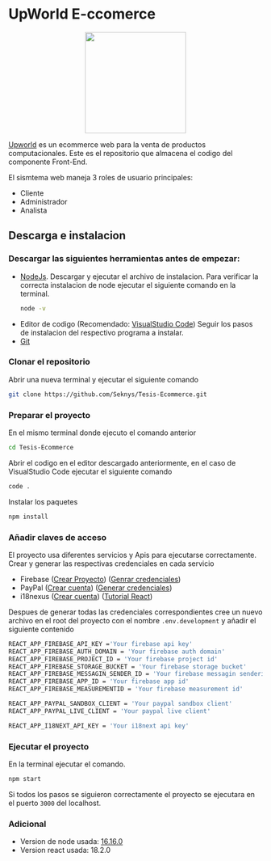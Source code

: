 # UpWorld E-ccomerce

<p align="center"><img width='200px' height='200px' src="https://firebasestorage.googleapis.com/v0/b/ecommerce-tesis.appspot.com/o/Junk%2FLogoT.png?alt=media&token=2857c39b-afd2-4bea-8a3a-569634c8a6ba"></p>

[Upworld](https://ecommerce-epn.web.app/home) es un ecommerce web para la venta de productos computacionales. Este es el repositorio que almacena el codigo del componente Front-End.

El sismtema web maneja 3 roles de usuario principales:
- Cliente
- Administrador
- Analista


## Descarga e instalacion

### Descargar las  siguientes herramientas antes de empezar: 
- [NodeJs](https://nodejs.org/en/).
    Descargar y ejecutar el archivo de instalacion. Para verificar la correcta instalacion de node ejecutar el siguiente comando en la terminal.
    ```sh
    node -v
    ```
- Editor de codigo (Recomendado: [VisualStudio Code](https://code.visualstudio.com/download)) Seguir los pasos de instalacion del respectivo programa a instalar.
- [Git](https://git-scm.com/downloads) 

### Clonar el repositorio
Abrir una nueva terminal y ejecutar el siguiente comando

```sh
git clone https://github.com/Seknys/Tesis-Ecommerce.git 
```

### Preparar el proyecto
En el mismo terminal donde ejecuto el comando anterior 
```sh
cd Tesis-Ecommerce
```
Abrir el codigo en el editor descargado anteriormente, en el caso de VisualStudio Code ejecutar el siguiente comando 
```sh
code .
```
Instalar los paquetes 
```sh
npm install
```
### Añadir claves de acceso
El proyecto usa diferentes servicios y Apis para ejecutarse correctamente. Crear y generar las respectivas credenciales en cada servicio
- Firebase ([Crear Proyecto](https://cloud.google.com/firestore/docs/client/get-firebase)) ([Genrar credenciales](https://support.google.com/firebase/answer/9326094?hl=en))
- PayPal ([Crear cuenta](https://developer.paypal.com/home/)) ([Generar credenciales](https://developer.paypal.com/api/rest/))
- i18nexus ([Crear cuenta](https://i18nexus.com/)) ([Tutorial React](https://i18nexus.com/react-tutorial/))

Despues de generar todas las credenciales correspondientes cree un nuevo archivo en el root del proyecto con el nombre  ``` .env.development ``` y añadir el siguiente contenido

```sh
REACT_APP_FIREBASE_API_KEY ='Your firebase api key'
REACT_APP_FIREBASE_AUTH_DOMAIN = 'Your firebase auth domain'
REACT_APP_FIREBASE_PROJECT_ID = 'Your firebase project id'
REACT_APP_FIREBASE_STORAGE_BUCKET = 'Your firebase storage bucket'
REACT_APP_FIREBASE_MESSAGIN_SENDER_ID = 'Your firebase messagin senderid'
REACT_APP_FIREBASE_APP_ID = 'Your firebase app id'
REACT_APP_FIREBASE_MEASUREMENTID = 'Your firebase measurement id'

REACT_APP_PAYPAL_SANDBOX_CLIENT = 'Your paypal sandbox client'
REACT_APP_PAYPAL_LIVE_CLIENT = 'Your paypal live client'

REACT_APP_I18NEXT_API_KEY = 'Your i18next api key'
```

### Ejecutar el proyecto
En la terminal  ejecutar el comando.
``` sh
npm start
```

Si todos los pasos se siguieron correctamente el proyecto se ejecutara en el puerto ``` 3000 ``` del localhost.



### Adicional
- Version de node usada: [16.16.0](https://nodejs.org/en/blog/release/v16.16.0/)
- Version react usada: 18.2.0
